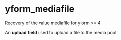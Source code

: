# yform_mediafile

Recovery of the value mediafile for yform >= 4

An **upload field** used to upload a file to the media pool
